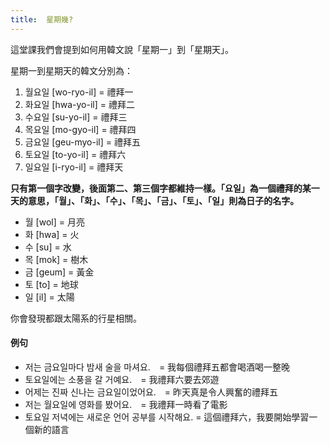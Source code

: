 ```yaml
---
title:  星期幾?
---
```


這堂課我們會提到如何用韓文說「星期一」到「星期天」。

星期一到星期天的韓文分別為：

1. 월요일 [wo-ryo-il] = 禮拜一
2. 화요일 [hwa-yo-il] = 禮拜二
3. 수요일 [su-yo-il] = 禮拜三
4. 목요일 [mo-gyo-il] = 禮拜四
5. 금요일 [geu-myo-il] = 禮拜五
6. 토요일 [to-yo-il] = 禮拜六
7. 일요일 [i-ryo-il] = 禮拜天

**只有第一個字改變，後面第二、第三個字都維持一樣。「요일」為一個禮拜的某一天的意思，「월」、「화」、「수」、「목」、「금」、「토」、「일」則為日子的名字。**

- 월 [wol] = 月亮
- 화 [hwa] = 火
- 수 [su] = 水
- 목 [mok] = 樹木
- 금 [geum] = 黃金
- 토 [to] = 地球
- 일 [il] = 太陽

你會發現都跟太陽系的行星相關。

#### 例句

- 저는 금요일마다 밤새 술을 마셔요.　= 我每個禮拜五都會喝酒喝一整晚
- 토요일에는 소풍을 갈 거예요.　= 我禮拜六要去郊遊
- 어제는 진짜 신나는 금요일이었어요.　= 昨天真是令人興奮的禮拜五
- 저는 월요일에 영화를 봤어요.　= 我禮拜一時看了電影
- 토요일 저녁에는 새로운 언어 공부를 시작해요. = 這個禮拜六，我要開始學習一個新的語言
